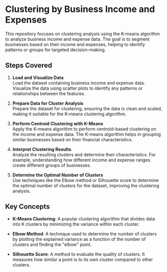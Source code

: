# Clustering by Business Income and Expenses

This repository focuses on clustering analysis using the K-means algorithm to analyze business income and expense data. The goal is to segment businesses based on their income and expenses, helping to identify patterns or groups for targeted decision-making.

## Steps Covered

1. **Load and Visualize Data**  
   Load the dataset containing business income and expense data. Visualize the data using scatter plots to identify any patterns or relationships between the features.

2. **Prepare Data for Cluster Analysis**  
   Prepare the dataset for clustering, ensuring the data is clean and scaled, making it suitable for the K-means clustering algorithm.

3. **Perform Centroid Clustering with K-Means**  
   Apply the K-means algorithm to perform centroid-based clustering on the income and expense data. The K-means algorithm helps in grouping similar businesses based on their financial characteristics.

4. **Interpret Clustering Results**  
   Analyze the resulting clusters and determine their characteristics. For example, understanding how different income and expense ranges create different groups of businesses.

5. **Determine the Optimal Number of Clusters**  
   Use techniques like the Elbow method or Silhouette score to determine the optimal number of clusters for the dataset, improving the clustering analysis.

## Key Concepts

- **K-Means Clustering**: A popular clustering algorithm that divides data into K clusters by minimizing the variance within each cluster.
  
- **Elbow Method**: A technique used to determine the number of clusters by plotting the explained variance as a function of the number of clusters and finding the "elbow" point.

- **Silhouette Score**: A method to evaluate the quality of clusters. It measures how similar a point is to its own cluster compared to other clusters.
